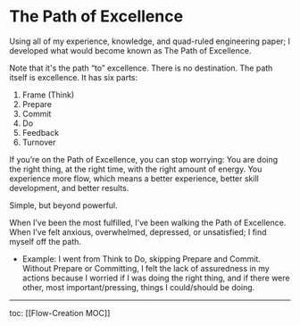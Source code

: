 # The Path of Excellence
Using all of my experience, knowledge, and quad-ruled engineering paper; I developed what would become known as The Path of Excellence.

Note that it's the path “to” excellence. There is no destination. The path itself is excellence. It has six parts:

1. Frame (Think)
2. Prepare
3. Commit
4. Do
5. Feedback
6. Turnover

If you’re on the Path of Excellence, you can stop worrying: You are doing the right thing, at the right time, with the right amount of energy. You experience more flow, which means a better experience, better skill development, and better results.

Simple, but beyond powerful.

When I’ve been the most fulfilled, I’ve been walking the Path of Excellence. When I’ve felt anxious, overwhelmed, depressed, or unsatisfied; I find myself off the path.

- Example: I went from Think to Do, skipping Prepare and Commit. Without Prepare or Committing, I felt the lack of assuredness in my actions because I worried if I was doing the right thing, and if there were other, most important/pressing, things I could/should be doing.

---
toc: [[Flow-Creation MOC]]